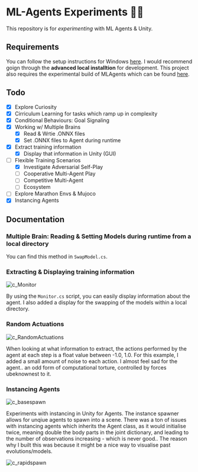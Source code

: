 # ML-Agents Experiments 🧠🤖

This repository is for *experimenting* with ML Agents & Unity.

## Requirements

You can follow the setup instructions for Windows [here](https://github.com/Unity-Technologies/ml-agents/blob/develop/docs/Installation.md). I would recommend goign through the **advanced local installtion** for development. This project also requires the experimental build of MLAgents which can be found [here](https://docs.unity3d.com/Packages/com.unity.ml-agents@2.3/manual/index.html).

## Todo

- [x] Explore Curiosity
- [x] Cirriculum Learning for tasks which ramp up in complexity 
- [x] Conditional Behaviours: Goal Signaling
- [x] Working w/ Multiple Brains
	- [x] Read & Wrtie .ONNX files
	- [x] Set .ONNX files to Agent during runtime
- [x] Extract training information
	- [x] Display that information in Unity (GUI)
- [ ] Flexible Training Scenarios
	- [x] Investigate Adversarial Self-Play
	- [ ] Cooperative Multi-Agent Play
	- [ ] Competitive Multi-Agent
	- [ ] Ecosystem
- [ ] Explore Marathon Envs & Mujoco
- [x] Instancing Agents

## Documentation

### __Multiple Brain: Reading & Setting Models during runtime from a local directory__
You can find this method in `SwapModel.cs`. 

### __Extracting & Displaying training information__
![c_Monitor](https://github.com/Caileannn/ml-agents-simone/assets/25906839/06d45f96-3425-4daa-9fcf-52756017f5c8)

By using the `Monitor.cs` script, you can easily display information about the agent. I also added a display for the swapping of the models within a local directory.

### Random Actuations
![c_RandomActuations](https://github.com/Caileannn/ml-agents-simone/assets/25906839/6882c0bb-54fb-44a5-b479-42c8ca97cbe2)

When looking at what information to extract, the actions performed by the agent at each step is a float value between -1.0, 1.0. For this example, I added a small amount of noise to each action. I almost feel sad for the agent.. an odd form of computational torture, controlled by forces ubeknownest to it.

### Instancing Agents
![c_basespawn](https://github.com/Caileannn/ml-agents-simone/assets/25906839/4b826e3a-a1f0-4a8c-8c0f-93a5d66897f7)

Experiments with instancing in Unity for Agents. The instance spawner allows for unqiue agents to spawn into a scene. There was a ton of issues with instancing agents which inherits the Agent class, as it would initialise twice, meaning double the body parts in the joint dictionary, and leading to the number of observations increasing - which is never good.. The reason why I built this was because it might be a nice way to visualise past evolutions/models.

![c_rapidspawn](https://github.com/Caileannn/ml-agents-simone/assets/25906839/cd8afa1f-fe85-4b47-b7e2-cdc8662cafb9)



